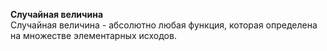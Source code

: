**Случайная величина**  
Случайная величина - абсолютно любая функция, которая определена на множестве элементарных исходов. 
